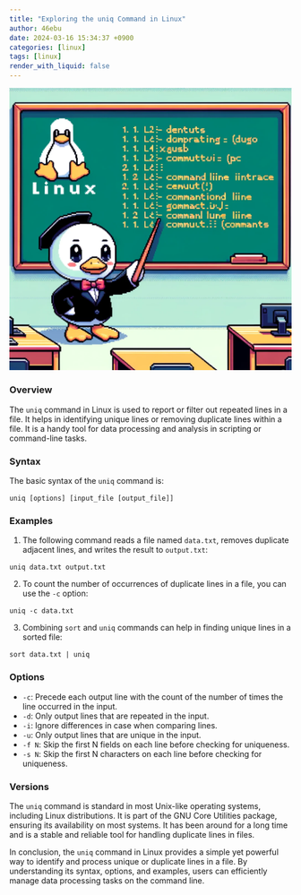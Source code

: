 ```yaml
---
title: "Exploring the uniq Command in Linux"
author: 46ebu
date: 2024-03-16 15:34:37 +0900
categories: [linux]
tags: [linux]
render_with_liquid: false
---
```


![Intro](/assets/img/post/linux.png)
### Overview
The `uniq` command in Linux is used to report or filter out repeated lines in a file. It helps in identifying unique lines or removing duplicate lines within a file. It is a handy tool for data processing and analysis in scripting or command-line tasks.

### Syntax
The basic syntax of the `uniq` command is:
```
uniq [options] [input_file [output_file]]
```

### Examples
1. The following command reads a file named `data.txt`, removes duplicate adjacent lines, and writes the result to `output.txt`:
```
uniq data.txt output.txt
```
2. To count the number of occurrences of duplicate lines in a file, you can use the `-c` option:
```
uniq -c data.txt
```
3. Combining `sort` and `uniq` commands can help in finding unique lines in a sorted file:
```
sort data.txt | uniq
```

### Options
- `-c`: Precede each output line with the count of the number of times the line occurred in the input.
- `-d`: Only output lines that are repeated in the input.
- `-i`: Ignore differences in case when comparing lines.
- `-u`: Only output lines that are unique in the input.
- `-f N`: Skip the first N fields on each line before checking for uniqueness.
- `-s N`: Skip the first N characters on each line before checking for uniqueness.

### Versions
The `uniq` command is standard in most Unix-like operating systems, including Linux distributions. It is part of the GNU Core Utilities package, ensuring its availability on most systems. It has been around for a long time and is a stable and reliable tool for handling duplicate lines in files.

In conclusion, the `uniq` command in Linux provides a simple yet powerful way to identify and process unique or duplicate lines in a file. By understanding its syntax, options, and examples, users can efficiently manage data processing tasks on the command line.
